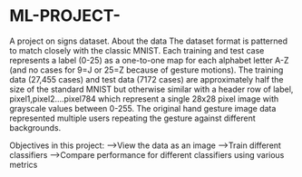 # ML-PROJECT-
A project on signs dataset.
About the data
The dataset format is patterned to match closely with the classic MNIST. Each training and test case represents a label (0-25) as a one-to-one map for each alphabet letter A-Z (and no cases for 9=J or 25=Z because of gesture motions). The training data (27,455 cases) and test data (7172 cases) are approximately half the size of the standard MNIST but otherwise similar with a header row of label, pixel1,pixel2....pixel784 which represent a single 28x28 pixel image with grayscale values between 0-255. The original hand gesture image data represented multiple users repeating the gesture against different backgrounds.

Objectives in this project:
-->View the data as an image
-->Train different classifiers
-->Compare performance for different classifiers using various metrics
